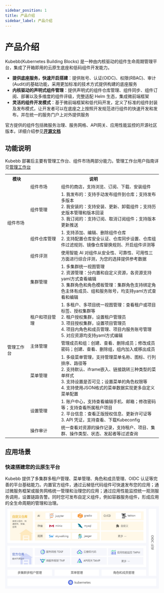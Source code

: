 ```yaml
---
sidebar_position: 1
title: 产品介绍
sidebar_label: 产品介绍
---
```



# 产品介绍

Kubebb(Kubernetes Building Blocks) 是一种由内核驱动的组件生命周期管理平台，集成了开箱即用的云原生底座和低码组件开发能力。

- **提供底座服务，快速开启搭建**：提供账号、认证(OIDC)、权限(RBAC)、审计(Audit)的基础功能，采用更加标准的技术方式提供构建的底座服务
- **内核驱动的声明式组件管理**：提供声明式的组件仓库管理、组件同步、组件订阅、部署以及多维度的组件评级，完整适配 Helm 生态，集成微前端框架
- **灵活的组件开发模式**：基于微前端框架和低代码开发，定义了标准的组件封装及发布模式，让开发者可以在底座之上按照开发规范进行组件的快速开发和发布，并在统一的服务门户上对外提供服务

官方提供的组件包括微服务治理、服务网格、API网关、应用性能监控的开源社区版本，详细介绍参见[**开源文档**](https://docs.tenxcloud.com/)

## 功能说明

Kubebb 部署后主要有管理工作台、组件市场两部分能力。管理工作台用户指南详见[管理工作台](https://docs.tenxcloud.com/)
<table>  
    <tr>    
        <th>模块</th>  
        <th colspan="2">说明</th>
    </tr>  
    <tr><td rowspan="4" width="15%">组件市场</td>
    <td width="20%" >组件市场</td>
    <td>组件的商店，支持浏览、订阅、下载、安装组件</td>
    </tr>  
    <tr><td>组件管理</td>
    <td>1. 我发布的：支持手动发布组件到仓库；支持发布多版本<br /> 2. 我安装的：支持安装、更新、卸载组件；支持历史版本管理和版本回滚 <br /> 3. 我订阅的：支持订阅、取消订阅组件；支持版本更新推送 </td>
    </tr> 
    <tr><td>组件仓库管理</td>
    <td>1. 支持添加、编辑、删除组件仓库<br /> 2. 支持配置仓库安全认证、仓库同步设置、仓库组件过滤规则、镜像仓库替换规则、开启组件评测等</td>
    </tr>  
    <tr><td>组件评测</td>
    <td>使用智能 AI 对组件从安全性、可靠性、可用性三方面进行综合评测，为您的选择提供参考数据</td>
    </tr>  
    <tr>     
        <td rowspan="6" width="15%">管理工作台</td>   
        <td width="20%" >集群管理</td>
        <td>1. 多集群统一视图管理<br /> 2. 资源管理：分内置和自定义资源，各资源支持yaml方式查看编辑<br /> 3. 集群角色和角色模板管理：集群角色支持绑定角色主体有成员、组和服务账号，均支持yaml方式查看和编辑</td>
    </tr>
    <tr><td>租户和项目管理</td>
    <td>1. 多租户、多项目统一视图管理：查看租户或项目标签、授权集群等<br />2. 租户授权集群，设置租户管理员<br />3. 项目授权集群，设置项目管理员<br />4. 项目内角色和成员管理、项目内服务账号管理<br />5. 对应资源均支持yaml方式编辑</td>
    </tr> 
    <tr><td>主体管理</td>
    <td>管理成员和组：创建、查看、删除成员；修改成员密码；创建、查看、删除组，组内加入或移出成员</td>
    </tr> 
    <tr><td>菜单管理</td>
    <td>1. 多级菜单管理，支持管理菜单名称、图标、行列排序、路径等<br />2. 支持默认、iframe嵌入、链接跳转三种类型的菜单样式<br />3. 支持设置是否可见；设置菜单的角色权限等<br />4. 支持使用JSON格式的菜单数据实现更多自定义菜单配置</td>
    </tr> 
    <tr><td>设置管理</td>
    <td>1. 账户中心，支持查看编辑手机、邮箱；修改密码等；支持查看所属租户项目 <br /> 2. 平台信息：查看正版授权信息、更新许可证等<br /> 3. API 凭证，支持查看、下载Kubeconfig</td>
    </tr> 
    <tr><td>操作审计</td>
    <td>统一查看对资源的操作记录，支持租户、项目、集群、操作类型、状态、发起者等过滤查询</td>
    </tr> 

</table>



## 应用场景

### 快速搭建您的云原生平台

Kubebb 提供了多集群多租户管理、菜单管理、角色和成员管理、OIDC 认证等完善的平台基础能力。内置官方组件，通过云梯低代码组件可快速发布您的应用；通过微服务框架或服务网格统一管理和治理您的应用；通过应用性能监控统一观测服务调用，设置链路告警。同时您可发布自定义组件，例如容器服务组件，形成应用的全生命周期的管理和治理。
![overview](./images/struc.png)

